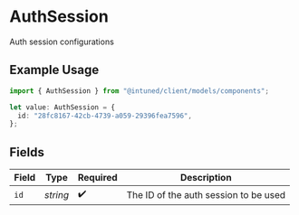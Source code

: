 # AuthSession

Auth session configurations

## Example Usage

```typescript
import { AuthSession } from "@intuned/client/models/components";

let value: AuthSession = {
  id: "28fc8167-42cb-4739-a059-29396fea7596",
};
```

## Fields

| Field                                 | Type                                  | Required                              | Description                           |
| ------------------------------------- | ------------------------------------- | ------------------------------------- | ------------------------------------- |
| `id`                                  | *string*                              | :heavy_check_mark:                    | The ID of the auth session to be used |